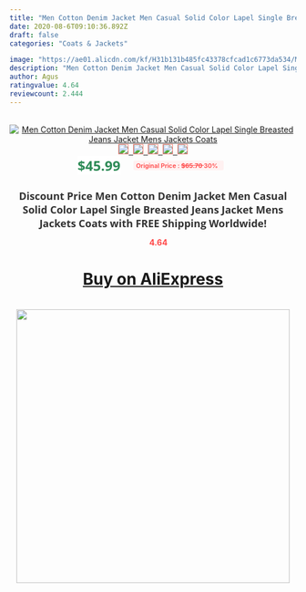 ```yaml
---
title: "Men Cotton Denim Jacket Men Casual Solid Color Lapel Single Breasted Jeans Jacket Mens Jackets Coats"
date: 2020-08-6T09:10:36.892Z
draft: false
categories: "Coats & Jackets"

image: "https://ae01.alicdn.com/kf/H31b131b485fc43378cfcad1c6773da534/Men-Cotton-Denim-Jacket-Men-Casual-Solid-Color-Lapel-Single-Breasted-Jeans-Jacket-Mens-Jackets-Coats.png_220x220.png"
description: "Men Cotton Denim Jacket Men Casual Solid Color Lapel Single Breasted Jeans Jacket Mens Jackets Coats"
author: Agus
ratingvalue: 4.64
reviewcount: 2.444
---
```

<br>
<div style="text-align: center;">
<a href="https://s.click.aliexpress.com/e/_A4doU5" target="_blank" rel="nofollow noopener noreferrer"><img alt="Men Cotton Denim Jacket Men Casual Solid Color Lapel Single Breasted Jeans Jacket Mens Jackets Coats" class="magnifier-image" src="https://ae01.alicdn.com/kf/H31b131b485fc43378cfcad1c6773da534/Men-Cotton-Denim-Jacket-Men-Casual-Solid-Color-Lapel-Single-Breasted-Jeans-Jacket-Mens-Jackets-Coats.png_220x220.png_640x640.jpg">
<br>
<img style="border:1px solid salmon" src="https://ae01.alicdn.com/kf/H31b131b485fc43378cfcad1c6773da534/Men-Cotton-Denim-Jacket-Men-Casual-Solid-Color-Lapel-Single-Breasted-Jeans-Jacket-Mens-Jackets-Coats.png_120x120.jpg">&nbsp;&nbsp;<img style="border:1px solid salmon" src="https://ae01.alicdn.com/kf/H724b4f6a84974de6a1f35c9a40a94271K/Men-Cotton-Denim-Jacket-Men-Casual-Solid-Color-Lapel-Single-Breasted-Jeans-Jacket-Mens-Jackets-Coats.jpg_120x120.jpg">&nbsp;&nbsp;<img style="border:1px solid salmon" src="https://ae01.alicdn.com/kf/H41c8e5dadd30417c908c1d3e1b166355k/Men-Cotton-Denim-Jacket-Men-Casual-Solid-Color-Lapel-Single-Breasted-Jeans-Jacket-Mens-Jackets-Coats.jpg_120x120.jpg">&nbsp;&nbsp;<img style="border:1px solid salmon" src="https://ae01.alicdn.com/kf/H94be3c0a59d649e69f12d81dc638079dK/Men-Cotton-Denim-Jacket-Men-Casual-Solid-Color-Lapel-Single-Breasted-Jeans-Jacket-Mens-Jackets-Coats.jpg_120x120.jpg">&nbsp;&nbsp;<img style="border:1px solid salmon" src="https://ae01.alicdn.com/kf/H1de4a675405b4f46a49fed26a4a14905l/Men-Cotton-Denim-Jacket-Men-Casual-Solid-Color-Lapel-Single-Breasted-Jeans-Jacket-Mens-Jackets-Coats.jpg_120x120.jpg"></a></div><br0>
<div style="text-align: center;"><span style="background-color: white; border: 0px; box-sizing: border-box; color: seagreen; display: inline-block; font-family: &quot;open sans&quot; , &quot;arial&quot; , &quot;helvetica&quot; , sans-serif , &quot;heiti&quot;; font-size: 24px; font-stretch: inherit; font-weight: 700; line-height: inherit; margin: 0px 10px 0px 0px; padding: 0px; vertical-align: middle;">$45.99 </span>
<span style="background: rgb(255 , 241 , 241); border-radius: 3px; border: 0px; box-sizing: border-box; color: #ff4747; display: inline-block; font-family: inherit; font-size: 12px; font-stretch: inherit; font-style: inherit; font-variant: inherit; font-weight: 600; line-height: inherit; margin: 0px; padding: 2px 5px; transform: scale(0.9); vertical-align: middle;">Original Price : <b style="text-decoration: line-through;">$65.70 </b> 30%&nbsp;&nbsp;</span></div>
<h1 style="color: #333333; display: inline-block; font-family: &quot;open sans&quot; , &quot;arial&quot; , &quot;helvetica&quot; , sans-serif , &quot;heiti&quot;; font-size: 18px; font-stretch: inherit; font-weight: 700; text-align: center;">Discount Price Men Cotton Denim Jacket Men Casual Solid Color Lapel Single Breasted Jeans Jacket Mens Jackets Coats with FREE Shipping Worldwide!</h1>
<div style="color: #ff4747; text-align: center;">
<img src="https://4.bp.blogspot.com/-M0ZcTcb-5uY/XleCXlxnR4I/AAAAAAAAAEc/OrjgMkXV1oMQFaCRZj5HQwOCBcu3w1FegCPcBGAYYCw/s1600/star.png" style="height: 15px;">&nbsp;<b>4.64</b></div>
<div class="button_cont" align="center"><a class="buynow_a" href="https://s.click.aliexpress.com/e/_A4doU5" target="_blank" rel="nofollow noopener noreferrer"><H1>Buy on AliExpress</H1></a></div><br>
<div class="separator" style="clear: both; text-align: center;">
<img src="https://lh3.googleusercontent.com/-pTy5HemUv9M/XlePHvY0dAI/AAAAAAAAAE4/0nX5iRUoIWY8eMW9Dpxeirr157OZliDIgCLcBGAsYHQ/s1600/badge.gif" width="480">
</div>
